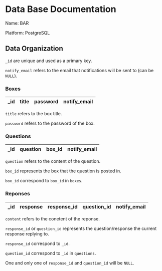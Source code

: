 # Data Base Documentation

Name: BAR

Platform: PostgreSQL

## Data Organization

`_id` are unique and used as a primary key.

`notify_email` refers to the email that notifications will be sent to (can be `NULL`).
### Boxes

| _id | title | password | notify_email |
|-----|-------|----------|--------------|

`title` refers to the box title.

`password` refers to the password of the box.

### Questions

| _id | question | box_id | notify_email |
|-----|----------|--------|--------------|

`question` refers to the content of the question.

`box_id` represents the box that the question is posted in.

`box_id` correspond to `box_id` in `boxes`.
### Reponses

| _id | response | response_id | question_id | notify_email |
|-----|----------|-------------|-------------|--------------|

`content` refers to the conetent of the reponse.

`response_id` or `question_id` represents the question/response the current response replying to.

`response_id` correspond to `_id`.

`question_id` correspond to `_id` in `questions`.

One and only one of `response_id` and `question_id` will be `NULL`. 